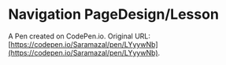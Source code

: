 # Navigation PageDesign/Lesson

A Pen created on CodePen.io. Original URL: [https://codepen.io/Saramazal/pen/LYyywNb](https://codepen.io/Saramazal/pen/LYyywNb).

